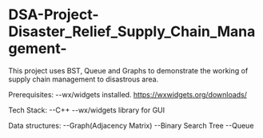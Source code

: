 # DSA-Project-Disaster_Relief_Supply_Chain_Management-
This project uses BST, Queue and Graphs to demonstrate the working of supply chain management to disastrous area.

Prerequisites:
--wx/widgets installed.
https://wxwidgets.org/downloads/

Tech Stack:
--C++
--wx/widgets library for GUI


Data structures:
--Graph(Adjacency Matrix)
--Binary Search Tree
--Queue

